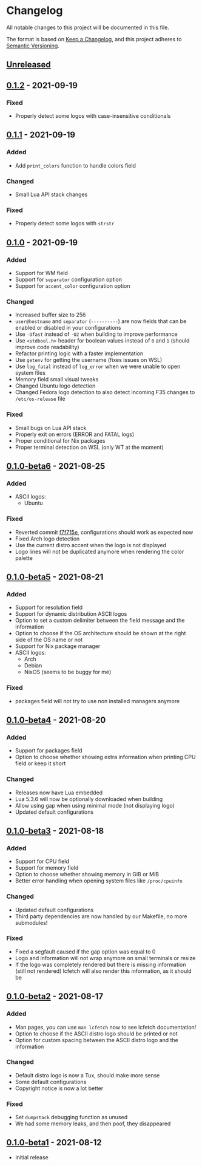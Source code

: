 # Changelog
All notable changes to this project will be documented in this file.

The format is based on [Keep a Changelog](https://keepachangelog.com/en/1.0.0/),
and this project adheres to [Semantic Versioning](https://semver.org/spec/v2.0.0.html).

## [Unreleased]

## [0.1.2] - 2021-09-19

### Fixed

- Properly detect some logos with case-insensitive conditionals

## [0.1.1] - 2021-09-19

### Added

- Add `print_colors` function to handle colors field

### Changed

- Small Lua API stack changes

### Fixed

- Properly detect some logos with `strstr`

## [0.1.0] - 2021-09-19

### Added

- Support for WM field
- Support for `separator` configuration option
- Support for `accent_color` configuration option

### Changed

- Increased buffer size to 256
- `user@hostname` and `separator` (`----------`) are now fields that can be enabled or disabled in your configurations
- Use `-Ofast` instead of `-O2` when building to improve performance
- Use `<stdbool.h>` header for boolean values instead of `0` and `1` (should improve code readability)
- Refactor printing logic with a faster implementation
- Use `getenv` for getting the username (fixes issues on WSL)
- Use `log_fatal` instead of `log_error` when we were unable to open system files
- Memory field small visual tweaks
- Changed Ubuntu logo detection
- Changed Fedora logo detection to also detect incoming F35 changes to `/etc/os-release` file

### Fixed

- Small bugs on Lua API stack
- Properly exit on errors (ERROR and FATAL logs) 
- Proper conditional for Nix packages
- Proper terminal detection on WSL (only WT at the moment)

## [0.1.0-beta6] - 2021-08-25

### Added

- ASCII logos:
  - Ubuntu

### Fixed

- Reverted commit [f7f715e](https://github.com/NTBBloodbath/lcfetch/commit/f7f715e19f7274526052632f37912f185a259327), configurations should
    work as expected now
- Fixed Arch logo detection
- Use the current distro accent when the logo is not displayed
- Logo lines will not be duplicated anymore when rendering the color palette

## [0.1.0-beta5] - 2021-08-21

### Added

- Support for resolution field
- Support for dynamic distribution ASCII logos
- Option to set a custom delimiter between the field message and the information
- Option to choose if the OS architecture should be shown at the right side of the OS name or not
- Support for Nix package manager
- ASCII logos:
  - Arch
  - Debian
  - NixOS (seems to be buggy for me)

### Fixed

- packages field will not try to use non installed managers anymore

## [0.1.0-beta4] - 2021-08-20

### Added

- Support for packages field
- Option to choose whether showing extra information when printing CPU field
  or keep it short

### Changed

- Releases now have Lua embedded
- Lua 5.3.6 will now be optionally downloaded when building
- Allow using gap when using minimal mode (not displaying logo)
- Updated default configurations

## [0.1.0-beta3] - 2021-08-18

### Added

- Support for CPU field
- Support for memory field
- Option to choose whether showing memory in GiB or MiB
- Better error handling when opening system files like `/proc/cpuinfo`

### Changed

- Updated default configurations
- Third party dependencies are now handled by our Makefile, no more submodules!

### Fixed

- Fixed a segfault caused if the gap option was equal to 0
- Logo and information will not wrap anymore on small terminals or resize
- If the logo was completely rendered but there is missing information (still not rendered)
    lcfetch will also render this information, as it should be

## [0.1.0-beta2] - 2021-08-17

### Added

- Man pages, you can use `man lcfetch` now to see lcfetch documentation!
- Option to choose if the ASCII distro logo should be printed or not
- Option for custom spacing between the ASCII distro logo and the information

### Changed

- Default distro logo is now a Tux, should make more sense
- Some default configurations
- Copyright notice is now a lot better

### Fixed

- Set `dumpstack` debugging function as unused
- We had some memory leaks, and then poof, they disappeared

## [0.1.0-beta1] - 2021-08-12

- Initial release

[Unreleased]: https://github.com/NTBBloodbath/lcfetch/compare/v0.1.2...HEAD
[0.1.2]: https://github.com/NTBBloodbath/lcfetch/compare/v0.1.1..v0.1.2
[0.1.1]: https://github.com/NTBBloodbath/lcfetch/compare/v0.1.0..v0.1.1
[0.1.0]: https://github.com/NTBBloodbath/lcfetch/compare/v0.1.0-beta6..v0.1.0
[0.1.0-beta6]: https://github.com/NTBBloodbath/lcfetch/compare/v0.1.0-beta5..v0.1.0-beta6
[0.1.0-beta5]: https://github.com/NTBBloodbath/lcfetch/compare/v0.1.0-beta4..v0.1.0-beta5
[0.1.0-beta4]: https://github.com/NTBBloodbath/lcfetch/compare/v0.1.0-beta3..v0.1.0-beta4
[0.1.0-beta3]: https://github.com/NTBBloodbath/lcfetch/compare/v0.1.0-beta2..v0.1.0-beta3
[0.1.0-beta2]: https://github.com/NTBBloodbath/lcfetch/compare/v0.1.0-beta1..v0.1.0-beta2
[0.1.0-beta1]: https://github.com/NTBBloodbath/lcfetch/releases/tag/v0.1.0-beta1
